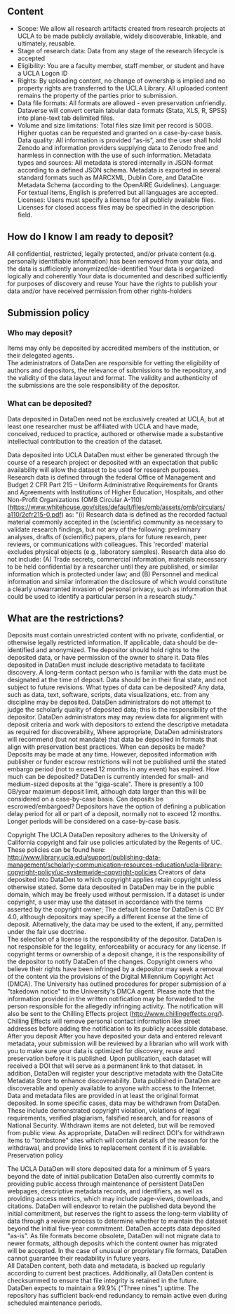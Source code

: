 
## Content

* Scope: We allow all research artifacts created from research projects at UCLA  to be made publicly available, widely discoverable, linkable, and ultimately, reusable.  
* Stage of research data:  Data from any stage of the research lifecycle is accepted
* Eligibility: You are a faculty member, staff member, or student and have a UCLA Logon ID
* Rights: By uploading content, no change of ownership is implied and no property rights are transferred to the UCLA Library. All uploaded content remains the property of the parties prior to submission.
* Data file formats: All formats are allowed - even preservation unfriendly. Dataverse will convert certain tabular data formats (Stata, XLS, R, SPSS) into plane-text tab delimited files.
* Volume and size limitations: Total files size limit per record is 50GB. Higher quotas can be requested and granted on a case-by-case basis.
Data quality: All information is provided “as-is”, and the user shall hold Zenodo and information providers supplying data to Zenodo free and harmless in connection with the use of such information.
Metadata types and sources: All metadata is stored internally in JSON-format according to a defined JSON schema. Metadata is exported in several standard formats such as MARCXML, Dublin Core, and DataCite Metadata Schema (according to the OpenAIRE Guidelines).
Language: For textual items, English is preferred but all languages are accepted.
Licenses: Users must specify a license for all publicly available files. Licenses for closed access files may be specified in the description field.


## How do I know I am ready to deposit?

All confidential, restricted, legally protected, and/or private content (e.g. personally identifiable information) has been removed from your data, and the data is sufficiently anonymized/de-identified
Your data is organized logically and coherently
Your data is documented and described sufficiently for purposes of discovery and reuse
Your have the rights to publish your data and/or have received permission from other rights-holders

## Submission policy

### Who may deposit?
Items may only be deposited by accredited members of the institution, or their delegated agents.  
The administrators of DataDen are responsible for vetting the eligibility of authors and depositors, the relevance of submissions to the repository, and the validity of the data layout and format. The validity and authenticity of the submissions are the sole responsibility of the depositor.

### What can be deposited?
Data deposited in DataDen need not be exclusively created at UCLA, but at least one researcher must be affiliated with UCLA and have made, conceived, reduced to practice, authored or otherwise made a substantive intellectual contribution to the creation of the dataset.

Data deposited into UCLA DataDen must either be generated through the course of a research project or deposited with an expectation that public availability will allow the dataset to be used for research purposes. Research data is defined through the federal Office of Management and Budget 2 CFR Part 215 – Uniform Administrative Requirements for Grants and Agreements with Institutions of Higher Education, Hospitals, and other Non-Profit Organizations (OMB Circular A-110) (https://www.whitehouse.gov/sites/default/files/omb/assets/omb/circulars/a110/2cfr215-0.pdf) as:
 "(i) Research data is defined as the recorded factual material commonly accepted in the (scientific) community as necessary to validate research findings, but not any of the following: preliminary analyses, drafts of (scientific) papers, plans for future research, peer reviews, or communications with colleagues. This 'recorded' material excludes physical objects (e.g., laboratory samples). Research data also do not include: 
(A) Trade secrets, commercial information, materials necessary to be held confidential by a researcher until they are published, or similar information which is protected under law; and
(B) Personnel and medical information and similar information the disclosure of which would constitute a clearly unwarranted invasion of personal privacy, such as information that could be used to identify a particular person in a research study."

## What are the restrictions?

Deposits must contain unrestricted content with no private, confidential, or otherwise legally restricted information.  If applicable, data should be de-identified and anonymized.
The depositor should hold rights to the deposited data, or have permission of the owner to share it.
Data files deposited in DataDen must include descriptive metadata to facilitate discovery.
A long-term contact person who is familiar with the data must be designated at the time of deposit.
Data should be in their final state, and not subject to future revisions.
What types of data can be deposited?
Any data, such as data, text, software, scripts, data visualizations, etc. from any discipline may be deposited.
DataDen administrators do not attempt to judge the scholarly quality of deposited data;  this is the responsibility of the depositor.
DataDen administrators may may review data for alignment with deposit criteria and work with depositors to extend the descriptive metadata as required for discoverability, 
Where appropriate, DataDen administrators will recommend (but not mandate) that data be deposited in formats that align with preservation best practices.
When can deposits be made?
Deposits may be made at any time.  However, deposited information with publisher or funder escrow restrictions will not be published until the stated embargo period (not to exceed 12 months in any event) has expired.
How much can be deposited?
DataDen is currently intended for small- and medium-sized deposits at the "giga-scale".  There is presently a 100 GB/year maximum deposit limit, although data larger than this will be considered on a case-by-case basis.
Can deposits be escrowed/embargoed?
Depositors have the option of defining a publication delay period for all or part of a deposit, normally not to exceed 12 months.  Longer periods will be considered on a case-by-case basis. 

Copyright
The UCLA DataDen repository adheres to the University of California copyright and fair use policies articulated by the Regents of UC.  These policies can be found here:  http://www.library.ucla.edu/support/publishing-data-management/scholarly-communication-resources-education/ucla-library-copyright-policy/uc-systemwide-copyright-policies
Creators of data deposited into DataDen to which copyright applies retain copyright unless otherwise stated.  Some data deposited in DataDen may be in the public domain, which may be freely used without permission. If a dataset is under copyright, a user may use the dataset in accordance with the terms asserted by the copyright owner; The default license for DataDen is CC BY 4.0, although depositors may specify a different license at the time of deposit. Alternatively, the data may be used to the extent, if any, permitted under the fair use doctrine.  
The selection of a license is the responsibility of the depositor.  DataDen is not responsible for the legality, enforceability or accuracy for any license.  If copyright terms or ownership of a deposit change, it is the responsibility of the depositor to notify DataDen of the changes.
Copyright owners who believe their rights have been infringed by a depositor may seek a removal of the content via the provisions of the Digital Millennium Copyright Act (DMCA).  The University has outlined procedures for proper submission of a "takedown notice" to the University's DMCA agent. Please note that the information provided in the written notification may be forwarded to the person responsible for the allegedly infringing activity. The notification will also be sent to the Chilling Effects project (http://www.chillingeffects.org/). Chilling Effects will remove personal contact information like street addresses before adding the notification to its publicly accessible database.
After you deposit
After you have deposited your data and entered relevant metadata, your submission will be reviewed by a librarian who will work with you to make sure your data is optimized for discovery, reuse and preservation before it is published.
Upon publication, each dataset will received a DOI that will serve as a permanent link to that dataset.  In addition, DataDen will register your descriptive metadata with the DataCite Metadata Store to enhance discoverability.
Data published in DataDen are discoverable and openly available to anyone with access to the Internet.  Data and metadata files are provided in at least the original format deposited.
In some specific cases, data may be withdrawn from DataDen.  These include demonstrated copyright violation, violations of legal requirements, verified plagiarism, falsified research, and for reasons of National Security.  Withdrawn items are not deleted, but will be removed from public view. As appropriate, DataDen will redirect DOI's for withdrawn items to "tombstone" sites which will contain details of the reason for the withdrawal, and provide links to replacement content if it is available.
Preservation policy

The UCLA DataDen will store deposited data for a minimum of 5 years beyond the date of initial publication
DataDen also currently commits to providing public access through maintenance of persistent DataDen webpages, descriptive metadata records, and identifiers, as well as providing access metrics, which may include page-views, downloads, and citations. DataDen will endeavor to retain the published data beyond the initial commitment, but reserves the right to assess the long-term viability of data through a review process to determine whether to maintain the dataset beyond the initial five-year commitment. 
DataDen accepts data deposited "as-is".  As file formats become obsolete, DataDen will not migrate data to newer formats, although deposits which the content owner has migrated will be accepted.  In the case of unusual or proprietary file formats, DataDen cannot guarantee their readability in future years.  
All DataDen content, both data and metadata, is backed up regularly according to current best practices.  Additionally, all DataDen content is checksummed to ensure that file integrity is retained in the future.  
DataDen expects to maintain a 99.9% ("Three nines") uptime.  The repository has sufficient back-end redundancy to remain active even during scheduled maintenance periods.
